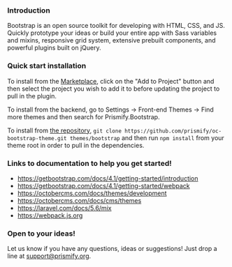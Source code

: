 ### Introduction

Bootstrap is an open source toolkit for developing with HTML, CSS, and JS. Quickly prototype your ideas or build your entire app with Sass variables and mixins, responsive grid system, extensive prebuilt components, and powerful plugins built on jQuery.

### Quick start installation

To install from the [Marketplace](https://octobercms.com/theme/prismify-bootstrap-starter-kit), click on the "Add to Project" button and then select the project you wish to add it to before updating the project to pull in the plugin.

To install from the backend, go to Settings -> Front-end Themes -> Find more themes and then search for Prismify.Bootstrap.

To install from [the repository](https://github.com/prismify/oc-bootstrap-theme), `git clone https://github.com/prismify/oc-bootstrap-theme.git themes/bootstrap` and then run `npm install` from your theme root in order to pull in the dependencies.


### Links to documentation to help you get started!

* https://getbootstrap.com/docs/4.1/getting-started/introduction
* https://getbootstrap.com/docs/4.1/getting-started/webpack
* https://octobercms.com/docs/themes/development
* https://octobercms.com/docs/cms/themes
* https://laravel.com/docs/5.6/mix
* https://webpack.js.org

### Open to your ideas!

Let us know if you have any questions, ideas or suggestions! Just drop a line at [support@prismify.org](mailto:support@prismify.org).